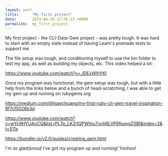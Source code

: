 ```yaml
---
layout: post
title:      "My first project"
date:       2019-04-29 22:56:13 +0000
permalink:  my_first_project
---
```



My first project - the CLI-Data-Gem project - was pretty tough. It was hard to start with an empty slate instead of having Learn's premade tests to support me. 

The file setup was tough, and conditioning myself to use the bin folder to test my app, as well as building my objects, etc. This video helped a lot: 

https://www.youtube.com/watch?v=_lDExWIhYKI

Once my program was functional, the gem setup was tough, but with a little help from the links below and a bunch of head-scratching, I was able to get my gem up and running on rubygems.org

https://medium.com/@lisaychuang/my-first-ruby-cli-gem-travel-inspiration-8f7cf5026b3d

https://www.youtube.com/watch?v=wYc9HYUAoCQ&list=PL7p_LK2i1QPWhtu7vohRLVP6fpaygZSBI&index=2&t=511s

https://bundler.io/v2.0/guides/creating_gem.html

I'm so glad/proud I've got my program up and running! Yoohoo!
